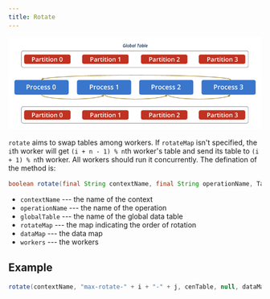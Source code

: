 ```yaml
---
title: Rotate
---
```


![rotate](/img/4-7-1.png)

`rotate` aims to swap tables among workers. If `rotateMap` isn't specified, the `i`th worker will get `(i + n - 1) % n`th worker's table and send its table to `(i + 1) % n`th worker. All workers should run it concurrently. The defination of the method is:
```java
boolean rotate(final String contextName, final String operationName, Table<P> globalTable, Int2IntMap rotateMap, DataMap dataMap, Workers workers)
```

* `contextName` --- the name of the context
* `operationName` --- the name of the operation
* `globalTable` --- the name of the global data table
* `rotateMap` --- the map indicating the order of rotation
* `dataMap` --- the data map
* `workers` --- the workers

## Example
```java
rotate(contextName, "max-rotate-" + i + "-" + j, cenTable, null, dataMap, workers);
```